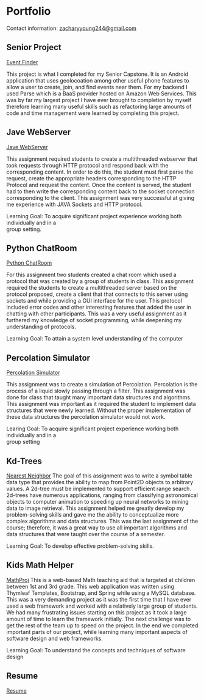 # Portfolio
Contact information: zacharyyoung244@gmail.com

## Senior Project
[Event Finder](https://github.com/zach244/SeniorProjectUpdated)

This project is what I completed for my Senior Capstone. It is an Android application that uses geolocoation among other useful phone features to allow a user to create, join, and find events near them. For my backend I used Parse which is a BaaS provider hosted on Amazon Web Services. This was by far my largest project I have ever brought to completion by myself therefore learning many useful skills such as refactoring large amounts of code and time management were learned by completing this project. 

## Jave WebServer
[Jave WebServer](https://github.com/zach244/webserver)

This assignment required students to create a multithreaded webserver that took requests through HTTP protocol and respond back with the corresponding content. In order to do this, the student must first parse the request, create the appropriate headers corresponding to the HTTP Protocol and request the content. Once the content is served, the student had to then write the corresponding content back to the socket connection corresponding to the client. This assignment was very successful at giving me experience with JAVA Sockets and HTTP protocol. 

Learning Goal: To	acquire	significant	project	experience working	both individually and	in a	
group	setting.


## Python ChatRoom
[Python ChatRoom](https://github.com/zach244/Python-ChatRoom)

For this assignment two students created a chat room which used a protocol that was created by a group of students in class. This assignment required the students to create a multithreaded server based on the protocol proposed, create a client that that connects to this server using sockets and while providing a GUI interface for the user. This protocol included error codes and other interesting features that added the user in chatting with other participants. This was a very useful assignment as it furthered my knowledge of socket programming, while deepening my understanding of protocols.

Learning Goal: To	attain	a	system	level	understanding	of	the	computer

## Percolation Simulator
[Percolation Simulator](https://github.com/zach244/2420)

This assignment was to create a simulation of Percolation. Percolation is the process of a liquid slowly passing through a filter. This assignment was done for class that taught many important data structures and algorithms. This assignment was important as it required the student to implement data structures that were newly learned. Without the proper implementation of these data structures the percolation simulator would not work. 

Learing Goal: To	acquire	significant	project	experience	working	both	individually	and	in	a	
group	setting

## Kd-Trees
[Nearest Neighbor](https://github.com/zach244/Assignment-5)
The goal of this assignment was to write a symbol table data type that provides the ability to map from Point2D objects to arbitrary values. A 2d-tree must be implemented to support efficient range search. 2d-trees have numerous applications, ranging from classifying astronomical objects to computer animation to speeding up neural networks to mining data to image retrieval. This assignment helped me greatly develop my problem-solving skills and gave me the ability to conceptualize more complex algorithms and data structures. This was the last assignment of the course; therefore, it was a great way to use all important algorithms and data structures that were taught over the course of a semester. 

Learning Goal: To	develop	effective	problem-solving	skills.

## Kids Math Helper
[MathProj](https://github.com/zach244/MathProj)
This is a web-based Math teaching aid that is targeted at children between 1st and 3rd grade. This web application was written using Thymleaf Templates, Bootstrap, and Spring while using a MySQL database.  This was a very demanding project as it was the first time that I have ever used a web framework and worked with a relatively large group of students.  We had many frustrating issues starting on this project as it took a large amount of time to learn the framework initially. The next challenge was to get the rest of the team up to speed on the project. In the end we completed important parts of our project, while learning many important aspects of software design and web frameworks. 

Learning Goal: To	understand the	concepts and techniques	of software	design

## Resume
[Resume](https://github.com/zach244/Resume.git)

